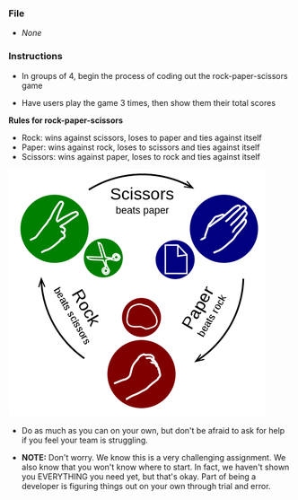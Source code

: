 ### File

- _None_

### Instructions

- In groups of 4, begin the process of coding out the rock-paper-scissors game

- Have users play the game 3 times, then show them their total scores

**Rules for rock-paper-scissors**

- Rock: wins against scissors, loses to paper and ties against itself
- Paper: wins against rock, loses to scissors and ties against itself
- Scissors: wins against paper, loses to rock and ties against itself

![3-RPS-Example-Picture](Images/9-RPS-example.png)

- Do as much as you can on your own, but don't be afraid to ask for help if you feel your team is struggling.

- **NOTE:** Don't worry. We know this is a very challenging assignment. We also know that you won't know where to start. In fact, we haven't shown you EVERYTHING you need yet, but that's okay. Part of being a developer is figuring things out on your own through trial and error.
